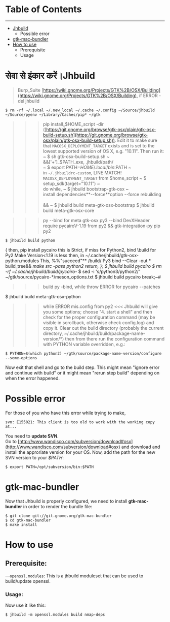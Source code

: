 # Table of Contents
---
   
 * [Jhbuild](#jhbuild)
 	* Possible error
 * [gtk-mac-bundler](#bundler)
 * [How to use](#howto)
 	* Prerequisite
 	* Usage
# <a name="jhbuild">सेवा से इंकार करें।</a>Jhbuild
> Burp_Suite [https://wiki.gnome.org/Projects/GTK%2B/OSX/Building](https://wiki.gnome.org/Projects/GTK%2B/OSX/Building), if ERROR -del jhbuild

	$ rm -rf ~/.local ~/.new_local ~/.cache ~/.config ~/Source/jhbuild ~/Source/pyenv ~/Library/Caches/pip* ~/gtk

[  '  始める  '  ]::
>>> pip install_$HOME_script -dir ([https://git.gnome.org/browse/gtk-osx/plain/gtk-osx-build-setup.sh](https://git.gnome.org/browse/gtk-osx/plain/gtk-osx-build-setup.sh)). Edit it to make sure that `MACOSX_DEPLOYMENT_TARGET` exists and is set to the lowest supported version of OS X, e.g. "10.11". Then run it:
~
	$ sh gtk-osx-build-setup.sh
~	
	&&['+']_$PATH_exe, .jhbuild/path/	
~
	$ export PATH=$HOME/.local/bin:$PATH
~	
>>> in `~/.jhbuildrc-custom`, LINE MATCH! `MACOSX_DEPLOYMENT_TARGET` from $home_script
~
	$ setup_sdk(target="10.11")
~	
>>> do while,
~
	$ jhbuild bootstrap-gtk-osx
~	
 >>> install dependencies**--force**option --force rebuilding<br>	
  &&
~
	$ jhbuild build meta-gtk-osx-bootstrap
	$ jhbuild build meta-gtk-osx-core

>>> py --bind for meta gtk-osx py3 --bind DevXHeader require pycairoV-1.19 from py2 && gtk-integration-py pip py2

	$ jhbuild build python

{ 
  then, pip install pycairo 
    this is Strict, 
      if miss for Python2,
        bind \build for Py2 Make Version<1.19 is less
  then, in ~/.cache/jhbuild/gtk-osx-python.modules This, 
    %%"succeed"**
      /build/ Py3 bind --Clear -out * build_tree&& *make src -pass python2
      return,
};
	$ jhbuild build pycairo
	$ rm -rf ~/.cache/jhbuild/build/pycairo-*
	$ sed -i 's/python3/python2/' ~/gtk/source/pycairo-*/meson_options.txt
	$ jhbuild build pycairo
break;~#

>>> build py -bind, while throw ERROR for pycairo --patches
	
  $ jhbuild build meta-gtk-osx-python

>>> while ERROR mis.config from py2
<<< Jhbuild will give you some options; choose "4. start a shell" and then check
for the proper configuration command (may be visible in scrollback, otherwise
check config.log) and copy it. Clear out the build directory (probably the
current directory, ~/.cache/jhbuild/build/package-name-version/*) then from
there run the configuration command with PYTHON variable overridden, e.g.:

	$ PYTHON=$(which python2) ~/gtk/source/package-name-version/configure --some-options

Now exit that shell and go to the build step. This might mean "ignore error and
continue with build" or it might mean "rerun step build" depending on when the
error happened.
# Possible error
For those of you who have this error while trying to make,
~~~~
svn: E155021: This client is too old to work with the working copy at...
~~~~
You need to **update SVN**.<br/>
Go to [http://www.wandisco.com/subversion/download#osx](http://www.wandisco.com/subversion/download#osx) and download and install the approriate version for your OS.
Now, add the path for the new SVN version to your _$PATH_:
~~~~
$ export PATH=/opt/subversion/bin:$PATH
~~~~
# <a name="bundler"></a>gtk-mac-bundler
Now that Jhbuild is properly configured, we need to install **gtk-mac-bundler** in order to render the bundle file:
~~~~
$ git clone git://git.gnome.org/gtk-mac-bundler
$ cd gtk-mac-bundler
$ make install
~~~~
# <a name="howto"></a>How to use
## Prerequisite:
—`openssl.modules`:
This is a jhbuild moduleset that can be used to build/update openssl.
### Usage:
Now use it like this:    
~~~~
$ jhbuild -m openssl.modules build nmap-deps
~~~~

